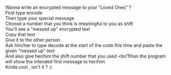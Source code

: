 Wanna write an encrypted message to your "Loved Ones" ?
<br/>First type encode
<br/>Then type your special message
<br/>Choose a number that you think is meaningful to you as shift
<br/>You'll see a "messed up" encrypted text
<br/>Copy that text
<br/>Give it to the other person
<br/>Ask him/her to type decode at the start of the code this time and paste the given "messed up" text
<br/>And also give her/him the shift number that you used
<br/Tthen the program will show the intended first message to her/him 
<br/>Kinda cool , isn't it ? :)
